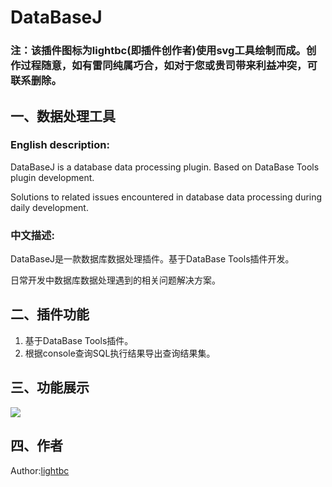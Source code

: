 # DataBaseJ

### 注：该插件图标为lightbc(即插件创作者)使用svg工具绘制而成。创作过程随意，如有雷同纯属巧合，如对于您或贵司带来利益冲突，可联系删除。

## 一、数据处理工具

<h3>English description:</h3>
<p>DataBaseJ is a database data processing plugin. Based on DataBase Tools plugin development.</p>
<p>Solutions to related issues encountered in database data processing during daily development.</p>

<h3>中文描述:</h3>
<p>DataBaseJ是一款数据库数据处理插件。基于DataBase Tools插件开发。</p>
<p>日常开发中数据库数据处理遇到的相关问题解决方案。</p>

## 二、插件功能
<ol>
<li>基于DataBase Tools插件。</li>
<li>根据console查询SQL执行结果导出查询结果集。</li>
</ol>

## 三、功能展示
<img src="https://blog-static.cnblogs.com/files/lightbc/databasej.gif"/>

## 四、作者
<p>Author:<a href="https://www.cnblogs.com/lightbc/">lightbc</a></p>